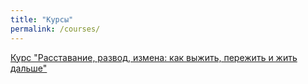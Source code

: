 ```yaml
---
title: "Курсы"
permalink: /courses/
---
```

<a href="{{site.baseurl}}/breakup">Курс "Расставание, развод, измена: как выжить, пережить и жить дальше"</a>
